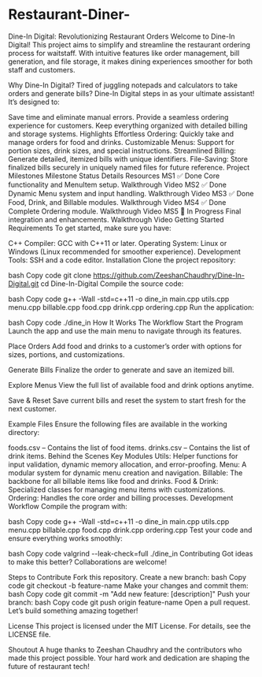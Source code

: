 # Restaurant-Diner-

Dine-In Digital: Revolutionizing Restaurant Orders
Welcome to Dine-In Digital! This project aims to simplify and streamline the restaurant ordering process for waitstaff. With intuitive features like order management, bill generation, and file storage, it makes dining experiences smoother for both staff and customers.

Why Dine-In Digital?
Tired of juggling notepads and calculators to take orders and generate bills? Dine-In Digital steps in as your ultimate assistant! It’s designed to:

Save time and eliminate manual errors.
Provide a seamless ordering experience for customers.
Keep everything organized with detailed billing and storage systems.
Highlights
Effortless Ordering: Quickly take and manage orders for food and drinks.
Customizable Menus: Support for portion sizes, drink sizes, and special instructions.
Streamlined Billing: Generate detailed, itemized bills with unique identifiers.
File-Saving: Store finalized bills securely in uniquely named files for future reference.
Project Milestones
Milestone	Status	Details	Resources
MS1	✅ Done	Core functionality and MenuItem setup.	Walkthrough Video
MS2	✅ Done	Dynamic Menu system and input handling.	Walkthrough Video
MS3	✅ Done	Food, Drink, and Billable modules.	Walkthrough Video
MS4	✅ Done	Complete Ordering module.	Walkthrough Video
MS5	🚧 In Progress	Final integration and enhancements.	Walkthrough Video
Getting Started
Requirements
To get started, make sure you have:

C++ Compiler: GCC with C++11 or later.
Operating System: Linux or Windows (Linux recommended for smoother experience).
Development Tools: SSH and a code editor.
Installation
Clone the project repository:

bash
Copy code
git clone https://github.com/ZeeshanChaudhry/Dine-In-Digital.git
cd Dine-In-Digital
Compile the source code:

bash
Copy code
g++ -Wall -std=c++11 -o dine_in main.cpp utils.cpp menu.cpp billable.cpp food.cpp drink.cpp ordering.cpp
Run the application:

bash
Copy code
./dine_in
How It Works
The Workflow
Start the Program
Launch the app and use the main menu to navigate through its features.

Place Orders
Add food and drinks to a customer’s order with options for sizes, portions, and customizations.

Generate Bills
Finalize the order to generate and save an itemized bill.

Explore Menus
View the full list of available food and drink options anytime.

Save & Reset
Save current bills and reset the system to start fresh for the next customer.

Example Files
Ensure the following files are available in the working directory:

foods.csv – Contains the list of food items.
drinks.csv – Contains the list of drink items.
Behind the Scenes
Key Modules
Utils: Helper functions for input validation, dynamic memory allocation, and error-proofing.
Menu: A modular system for dynamic menu creation and navigation.
Billable: The backbone for all billable items like food and drinks.
Food & Drink: Specialized classes for managing menu items with customizations.
Ordering: Handles the core order and billing processes.
Development Workflow
Compile the program with:

bash
Copy code
g++ -Wall -std=c++11 -o dine_in main.cpp utils.cpp menu.cpp billable.cpp food.cpp drink.cpp ordering.cpp
Test your code and ensure everything works smoothly:

bash
Copy code
valgrind --leak-check=full ./dine_in
Contributing
Got ideas to make this better? Collaborations are welcome!

Steps to Contribute
Fork this repository.
Create a new branch:
bash
Copy code
git checkout -b feature-name
Make your changes and commit them:
bash
Copy code
git commit -m "Add new feature: [description]"
Push your branch:
bash
Copy code
git push origin feature-name
Open a pull request.
Let’s build something amazing together!

License
This project is licensed under the MIT License. For details, see the LICENSE file.

Shoutout
A huge thanks to Zeeshan Chaudhry and the contributors who made this project possible. Your hard work and dedication are shaping the future of restaurant tech!

